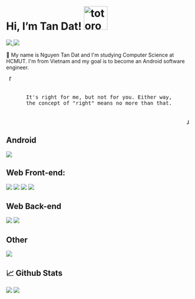# Hi, I’m Tan Dat!   <img src="https://emoji.gg/assets/emoji/9085-totoro.png" width="64px" height="64px" alt="totoro">
<a href=https://www.linkedin.com/in/tandat201///> <img src="https://img.shields.io/badge/-LinkedIn-0e76a8?style=plastic&logo=linkedIn"> </a> <img src="https://komarev.com/ghpvc/?username=nguyentandat201&color=blue">

👨 My name is Nguyen Tan Dat and I'm studying Computer Science at HCMUT. I'm from Vietnam and my goal is to become an Android software engineer.

<p align="left"><strong><samp>「</samp></strong></p>
    <p align="center">
        <samp><br>
        It's right for me, but not for you. Either way,<br>
        the concept of "right" means no more than that.<br>
        </samp><br>
    </p>
<p align="right"><strong><samp>」</samp></strong></p>

## Android
<img src="https://img.shields.io/badge/Kotlin-6DA55F?style=for-the-badge&logo=kotlin&logoColor=white">

## Web Front-end:
<img src="https://img.shields.io/badge/react-%2320232a.svg?style=for-the-badge&logo=react&logoColor=%2361DAFB">  <img src="https://img.shields.io/badge/javascript-%23323330.svg?style=for-the-badge&logo=javascript&logoColor=%23F7DF1E">   <img src="https://img.shields.io/badge/html5-%23E34F26.svg?style=for-the-badge&logo=html5&logoColor=white"> <img src="https://img.shields.io/badge/css3-%231572B6.svg?style=for-the-badge&logo=css3&logoColor=white">

## Web Back-end
<img src="https://img.shields.io/badge/express.js-%23404d59.svg?style=for-the-badge&logo=express&logoColor=%2361DAFB"> <img src="https://img.shields.io/badge/node.js-6DA55F?style=for-the-badge&logo=node.js&logoColor=white"> 

## Other
<img src="https://img.shields.io/badge/c++-%2300599C.svg?style=for-the-badge&logo=c%2B%2B&logoColor=white">

## 📈 Github Stats


<img src="https://github-readme-stats.vercel.app/api?username=Jinnux263&theme=tokyolight&show_icons=true&count_private=true">
<img src="https://github-readme-stats.vercel.app/api/top-langs/?username=Jinnux263&theme=tokyolight&layout=compact&langs_count=6">


